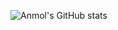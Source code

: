 ![Anmol's GitHub stats](https://github-readme-stats.vercel.app/api?username=anuraghazra&hide=contribs,prs,stars&count_private=true&show_icons=true)
